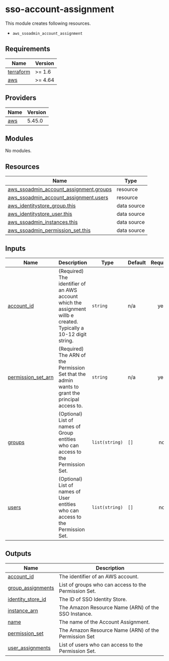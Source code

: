 # sso-account-assignment

This module creates following resources.

- `aws_ssoadmin_account_assignment`

<!-- BEGIN_TF_DOCS -->
## Requirements

| Name | Version |
|------|---------|
| <a name="requirement_terraform"></a> [terraform](#requirement\_terraform) | >= 1.6 |
| <a name="requirement_aws"></a> [aws](#requirement\_aws) | >= 4.64 |

## Providers

| Name | Version |
|------|---------|
| <a name="provider_aws"></a> [aws](#provider\_aws) | 5.45.0 |

## Modules

No modules.

## Resources

| Name | Type |
|------|------|
| [aws_ssoadmin_account_assignment.groups](https://registry.terraform.io/providers/hashicorp/aws/latest/docs/resources/ssoadmin_account_assignment) | resource |
| [aws_ssoadmin_account_assignment.users](https://registry.terraform.io/providers/hashicorp/aws/latest/docs/resources/ssoadmin_account_assignment) | resource |
| [aws_identitystore_group.this](https://registry.terraform.io/providers/hashicorp/aws/latest/docs/data-sources/identitystore_group) | data source |
| [aws_identitystore_user.this](https://registry.terraform.io/providers/hashicorp/aws/latest/docs/data-sources/identitystore_user) | data source |
| [aws_ssoadmin_instances.this](https://registry.terraform.io/providers/hashicorp/aws/latest/docs/data-sources/ssoadmin_instances) | data source |
| [aws_ssoadmin_permission_set.this](https://registry.terraform.io/providers/hashicorp/aws/latest/docs/data-sources/ssoadmin_permission_set) | data source |

## Inputs

| Name | Description | Type | Default | Required |
|------|-------------|------|---------|:--------:|
| <a name="input_account_id"></a> [account\_id](#input\_account\_id) | (Required) The identifier of an AWS account which the assignment willb e created. Typically a 10-12 digit string. | `string` | n/a | yes |
| <a name="input_permission_set_arn"></a> [permission\_set\_arn](#input\_permission\_set\_arn) | (Required) The ARN of the Permission Set that the admin wants to grant the principal access to. | `string` | n/a | yes |
| <a name="input_groups"></a> [groups](#input\_groups) | (Optional) List of names of Group entities who can access to the Permission Set. | `list(string)` | `[]` | no |
| <a name="input_users"></a> [users](#input\_users) | (Optional) List of names of User entities who can access to the Permission Set. | `list(string)` | `[]` | no |

## Outputs

| Name | Description |
|------|-------------|
| <a name="output_account_id"></a> [account\_id](#output\_account\_id) | The identifier of an AWS account. |
| <a name="output_group_assignments"></a> [group\_assignments](#output\_group\_assignments) | List of groups who can access to the Permission Set. |
| <a name="output_identity_store_id"></a> [identity\_store\_id](#output\_identity\_store\_id) | The ID of SSO Identity Store. |
| <a name="output_instance_arn"></a> [instance\_arn](#output\_instance\_arn) | The Amazon Resource Name (ARN) of the SSO Instance. |
| <a name="output_name"></a> [name](#output\_name) | The name of the Account Assignment. |
| <a name="output_permission_set"></a> [permission\_set](#output\_permission\_set) | The Amazon Resource Name (ARN) of the Permission Set |
| <a name="output_user_assignments"></a> [user\_assignments](#output\_user\_assignments) | List of users who can access to the Permission Set. |
<!-- END_TF_DOCS -->
